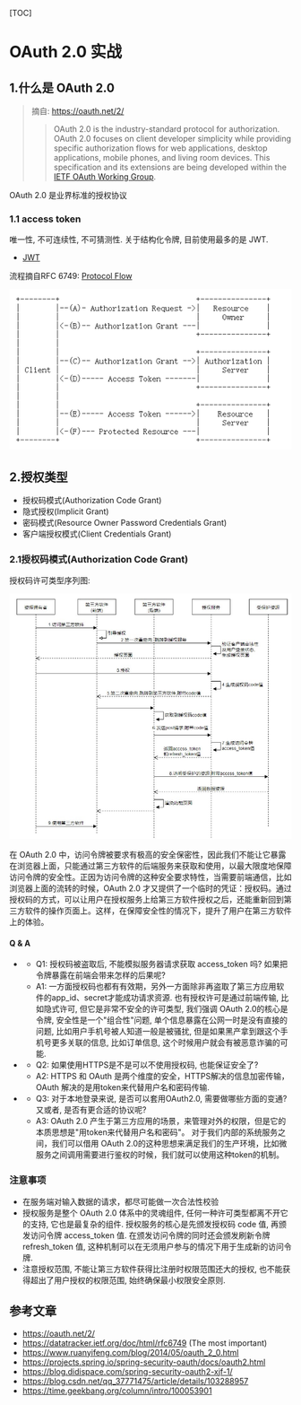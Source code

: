 [TOC]

# OAuth 2.0 实战

## 1.什么是 OAuth 2.0

> 摘自: https://oauth.net/2/
>
> > OAuth 2.0 is the industry-standard protocol for authorization. OAuth 2.0 focuses on client developer simplicity while providing specific authorization flows for web applications, desktop applications, mobile phones, and living room devices. This specification and its extensions are being developed within the [IETF OAuth Working Group](https://www.ietf.org/mailman/listinfo/oauth).

OAuth 2.0 是业界标准的授权协议

### 1.1 access token

唯一性, 不可连续性, 不可猜测性.
关于结构化令牌, 目前使用最多的是 JWT.

- [JWT](./JWT.md)

流程摘自RFC 6749: [Protocol Flow](https://datatracker.ietf.org/doc/html/rfc6749#section-1.2)

![Protocol Flow](./img/协议流程.png)

## 2.授权类型

- 授权码模式(Authorization Code Grant)
- 隐式授权(Implicit Grant)
- 密码模式(Resource Owner Password Credentials Grant)
- 客户端授权模式(Client Credentials Grant)

### 2.1授权码模式(Authorization Code Grant)

授权码许可类型序列图:

![常见的授权码许可类型序列图](./img/常见的授权码许可类型序列图.jpg)

在 OAuth 2.0 中，访问令牌被要求有极高的安全保密性，因此我们不能让它暴露在浏览器上面，只能通过第三方软件的后端服务来获取和使用，以最大限度地保障访问令牌的安全性。正因为访问令牌的这种安全要求特性，当需要前端通信，比如浏览器上面的流转的时候，OAuth 2.0 才又提供了一个临时的凭证：授权码。通过授权码的方式，可以让用户在授权服务上给第三方软件授权之后，还能重新回到第三方软件的操作页面上。这样，在保障安全性的情况下，提升了用户在第三方软件上的体验。

#### Q & A
- 
  - Q1: 授权码被盗取后, 不能模拟服务器请求获取 access_token 吗? 如果把令牌暴露在前端会带来怎样的后果呢?
  - A1: 一方面授权码也都有有效期，另外一方面除非再盗取了第三方应用软件的app_id、secret才能成功请求资源.
    也有授权许可是通过前端传输, 比如隐式许可, 但它是非常不安全的许可类型, 我们强调 OAuth 2.0的核心是令牌, 安全性是一个"组合性"问题, 单个信息暴露在公网一时是没有直接的问题, 比如用户手机号被人知道一般是被骚扰, 但是如果黑产拿到跟这个手机号更多关联的信息, 比如订单信息, 这个时候用户就会有被恶意诈骗的可能.
- 
  - Q2: 如果使用HTTPS是不是可以不使用授权码, 也能保证安全了?
  - A2: HTTPS 和 OAuth 是两个维度的安全，HTTPS解决的信息加密传输，OAuth 解决的是用token来代替用户名和密码传输.
- 
  - Q3: 对于本地登录来说, 是否可以套用OAuth2.0, 需要做哪些方面的变通? 又或者, 是否有更合适的协议呢?
  - A3: OAuth 2.0 产生于第三方应用的场景，来管理对外的权限，但是它的本质思想是"用token来代替用户名和密码"。
    对于我们内部的系统服务之间，我们可以借用 OAuth 2.0的这种思想来满足我们的生产环境，比如微服务之间调用需要进行鉴权的时候，我们就可以使用这种token的机制。




### 注意事项

- 在服务端对输入数据的请求，都尽可能做一次合法性校验
- 授权服务是整个 OAuth 2.0 体系中的灵魂组件, 任何一种许可类型都离不开它的支持, 它也是最复杂的组件. 授权服务的核心是先颁发授权码 code 值, 再颁发访问令牌 access_token 值. 在颁发访问令牌的同时还会颁发刷新令牌 refresh_token 值, 这种机制可以在无须用户参与的情况下用于生成新的访问令牌.
- 注意授权范围, 不能让第三方软件获得比注册时权限范围还大的授权, 也不能获得超出了用户授权的权限范围, 始终确保最小权限安全原则.




## 参考文章
- https://oauth.net/2/
- https://datatracker.ietf.org/doc/html/rfc6749 (The most important)
- https://www.ruanyifeng.com/blog/2014/05/oauth_2_0.html
- https://projects.spring.io/spring-security-oauth/docs/oauth2.html
- https://blog.didispace.com/spring-security-oauth2-xjf-1/
- https://blog.csdn.net/qq_37771475/article/details/103288957
- https://time.geekbang.org/column/intro/100053901
